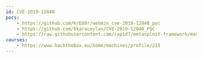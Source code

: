 ```yaml
---
id: CVE-2019-12840
pocs:
    - https://github.com/KrE80r/webmin_cve-2019-12840_poc
    - https://github.com/bkaraceylan/CVE-2019-12840_POC
    - https://raw.githubusercontent.com/rapid7/metasploit-framework/master/modules/exploits/linux/http/webmin_packageup_rce.rb
courses:
    - https://www.hackthebox.eu/home/machines/profile/215
---
```

